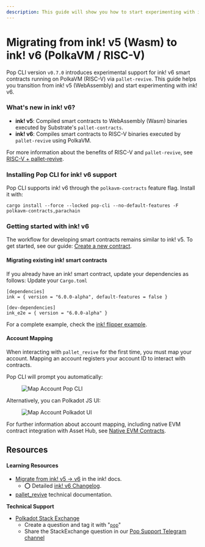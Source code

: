 ```yaml
---
description: This guide will show you how to start experimenting with ink! v6
---
```


# Migrating from ink! v5 (Wasm) to ink! v6 (PolkaVM / RISC-V)

Pop CLI version `v0.7.0` introduces experimental support for ink! v6 smart contracts running on PolkaVM (RISC-V) via `pallet-revive`. This guide helps you transition from ink! v5 (WebAssembly) and start experimenting with ink! v6.

### What's new in ink! v6?
- **ink! v5**: Compiled smart contracts to WebAssembly (Wasm) binaries executed by Substrate's `pallet-contracts`.
- **ink! v6**: Compiles smart contracts to RISC-V binaries executed by `pallet-revive` using PolkaVM.

For more information about the benefits of RISC-V and `pallet-revive`, see [RISC-V + pallet-revive](https://use.ink/6.x/current-state#-risc-v--pallet-revive-2025).

### Installing Pop CLI for ink! v6 support

Pop CLI supports ink! v6 through the `polkavm-contracts` feature flag. Install it with:

```
cargo install --force --locked pop-cli --no-default-features -F polkavm-contracts,parachain
```

### Getting started with ink! v6

The workflow for developing smart contracts remains similar to ink! v5. To get started, see our guide:
[Create a new contract](./create-a-new-contract.md).


#### Migrating existing ink! smart contracts
If you already have an ink! smart contract, update your dependencies as follows:
Update your `Cargo.toml`

```
[dependencies]
ink = { version = "6.0.0-alpha", default-features = false }

[dev-dependencies]
ink_e2e = { version = "6.0.0-alpha" }
```

For a complete example, check the [ink! flipper example](https://github.com/use-ink/ink-examples/tree/v6.x/flipper).

#### Account Mapping
When interacting with `pallet_revive` for the first time, you must map your account. Mapping an account registers your account ID to interact with contracts.

Pop CLI will prompt you automatically:

<figure><img src=".gitbook/assets/map_account_prompt.png" alt="Map Account Pop CLI"><figcaption></figcaption></figure>

Alternatively, you can Polkadot JS UI:
<figure><img src=".gitbook/assets/map_account_polkadot_ui.png" alt="Map Account Polkadot UI"><figcaption></figcaption></figure>

For further information about account mapping, including native EVM contract integration with Asset Hub, see [Native EVM Contracts](https://docs.polkadot.com/develop/smart-contracts/evm/native-evm-contracts/).

## Resources

#### Learning Resources

* [Migrate from ink! v5 → v6](https://use.ink/6.x/faq/migrating-from-ink-5-to-6) in the ink! docs.
    * ⭕ Detailed [ink! v6 Changelog](https://github.com/use-ink/ink/blob/master/CHANGELOG.md#version-600).
* [pallet_revive](https://paritytech.github.io/polkadot-sdk/master/pallet_revive/index.html) technical documentation.


**Technical Support**

* [Polkadot Stack Exchange](https://polkadot.stackexchange.com/)
    * Create a question and tag it with "[`pop`](https://substrate.stackexchange.com/tags/pop/info)"
    * Share the StackExchange question in our [Pop Support Telegram channel](https://t.me/pop\_support)